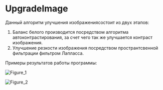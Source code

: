 # UpgradeImage
 
Данный алгоритм улучшения изображениясостоит из двух этапов:
1) Баланс белого производится посредством алгоритма автоконтрастирования, за счет чего так же улучшается контраст изображения.
2) Улучшение резкости изображения посредством пространтсвенной фильтрации фильтром Лапласса.

Примеры результатов работы программы:

![Figure_1](https://github.com/user-attachments/assets/3ba72e41-ef3d-4063-b2be-5618bcbc52d6)

![Figure_2](https://github.com/user-attachments/assets/9c242d55-f315-4a85-ab21-53ea6877d4d7)
